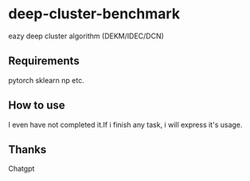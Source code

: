 # deep-cluster-benchmark
eazy deep cluster algorithm (DEKM/IDEC/DCN)
## Requirements 
pytorch
sklearn
np
etc.
## How to use 
I even have not completed it.If i finish any task, i will express it's usage.
## Thanks
Chatgpt
